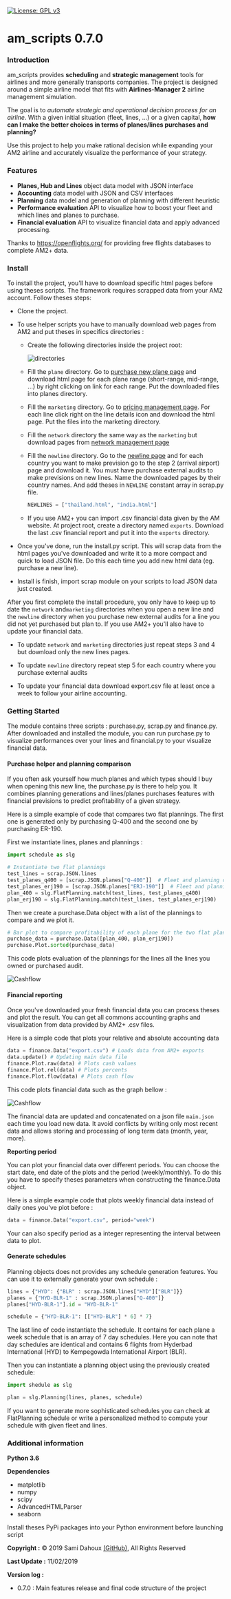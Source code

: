 [![License: GPL v3](https://img.shields.io/badge/License-GPLv3-blue.svg)](https://www.gnu.org/licenses/gpl-3.0)

# am_scripts 0.7.0

### Introduction

am_scripts provides **scheduling** and **strategic management** tools for airlines and more generally transports companies.
The project is designed around a simple airline model that fits with **Airlines-Manager 2** airline management simulation.

The goal is to *automate strategic and operational decision process for an airline*. With a given initial situation
(fleet, lines, ...) or a given capital,
**how can I make the better choices in terms of planes/lines purchases and planning?**

Use this project to help you make rational decision while expanding your AM2 airline 
and accurately visualize the performance of your strategy.

### Features

- **Planes, Hub and Lines** object data model with JSON interface
- **Accounting** data model with JSON and CSV interfaces
- **Planning** data model and generation of planning with different heuristic
- **Performance evaluation** API to visualize how to boost your fleet and which lines and planes to purchase.
- **Financial evaluation** API to visualize financial data and apply advanced processing.

Thanks to https://openflights.org/ for providing free flights databases to complete AM2+ data.

### Install

To install the project, you'll have to download specific html pages before using theses scripts. 
The framework requires scrapped data from your AM2 account.
Follow theses steps:

-   Clone the project. 

-   To use helper scripts you have to manually download web pages from AM2 and put theses in specifics directories :

    -   Create the following directories inside the project root: 
    
        ![directories](img/directories.png)
    
    -   Fill the `plane` directory. Go to [purchase new plane page](https://www.airlines-manager.com/aircraft/buy/new) and download html page for 
        each plane range (short-range, mid-range, ...) by right clicking on link for each range. Put the downloaded files into
        planes directory.
        
    -   Fill the `marketing` directory. Go to  [pricing management page](https://www.airlines-manager.com/marketing/pricing/).
        For each line click right on the line details icon and download the html page. Put the files into the marketing directory.
        
    -   Fill the `network` directory the same way as the `marketing` but download pages from [network management page](https://www.airlines-manager.com/network/)
    
    -   Fill the `newline` directory. Go to the [newline page](https://www.airlines-manager.com/network/newline) and for each
        country you want to make prevision go to the step 2 (arrival airport) page and download it. You must have purchase external audits to
        make previsions on new lines. Name the downloaded pages by their country names. And add theses in `NEWLINE` constant array
        in scrap.py file.
        ```python
        NEWLINES = ["thailand.html", "india.html"]
        ```
    -   If you use AM2+ you can import .csv financial data given by the AM website. At project root, create a directory
        named `exports`. Download the last .csv financial report and put it into the `exports` directory.
        
-   Once you've done, run the install.py script. This will scrap data from the html pages you've downloaded and write
    it to a more compact and quick to load JSON file. Do this each time you add new html data (eg. purchase a new line).
    
-   Install is finish, import scrap module on your scripts to load JSON data just created.
        
After you first complete the install procedure, you only have to keep up to date the `network` and`marketing` directories
 when you open a new line and the `newline` directory when you purchase new external audits for a line you did not yet
 purchased but plan to. If you use AM2+ you'll also have to update your financial data.
 
- To update `network` and `marketing` directories just repeat steps 3 and 4 but download only the new lines pages.

- To update `newline` directory repeat step 5 for each country where you purchase external audits

- To update your financial data download export.csv file at least once a week to follow your airline accounting.

### Getting Started

The module contains three scripts : purchase.py, scrap.py and finance.py. After downloaded and installed the module, you can
run purchase.py to visualize performances over your lines and financial.py to your visualize financial data.

#### Purchase helper and planning comparison

If you often ask yourself how much planes and which types should I buy when opening this new line, the purchase.py is
there to help you. It combines planning generations and lines/planes purchases features with financial previsions to
predict profitability of a given strategy.

Here is a simple example of code that compares two flat plannings. The first one is generated only by purchasing Q-400
and the second one by purchasing ER-190.

First we instantiate lines, planes and plannings :
```python
import schedule as slg

# Instantiate two flat plannings
test_lines = scrap.JSON.lines
test_planes_q400 = [scrap.JSON.planes["Q-400"]]  # Fleet and planning contains only Q-400
test_planes_erj190 = [scrap.JSON.planes["ERJ-190"]]  # Fleet and planning contains only ERJ-190
plan_400 = slg.FlatPlanning.match(test_lines, test_planes_q400)
plan_erj190 = slg.FlatPlanning.match(test_lines, test_planes_erj190)
```
Then we create a purchase.Data object with a list of the plannings to compare and we plot it.
```python
# Bar plot to compare profitability of each plane for the two flat plannings
purchase_data = purchase.Data([plan_400, plan_erj190])
purchase.Plot.sorted(purchase_data)
```

This code plots evaluation of the plannings for the lines all the lines you owned or purchased audit.

![Cashflow](img/purchase.png)

#### Financial reporting

Once you've downloaded your fresh financial data you can process theses and plot the result.
You can get all commons accounting graphs and visualization from data provided by AM2+ .csv files.

Here is a simple code that plots your relative and absolute accounting data 

```python
data = finance.Data("export.csv") # Loads data from AM2+ exports
data.update() # Updating main data file
finance.Plot.raw(data) # Plots cash values
finance.Plot.rel(data) # Plots percents
finance.Plot.flow(data) # Plots cash flow
```

This code plots financial data such as the graph bellow :

![Cashflow](img/cashflow.png)

The financial data are updated and concatenated on a json file `main.json` each time you load new data. 
It avoid conflicts by writing only most recent data and allows storing and processing of long term data (month, year, more).

**Reporting period**

You can plot your financial data over different periods. You can choose the start date, end date of the plots
and the period (weekly/monthly). To do this you have to specify theses parameters when constructing the finance.Data
object.

Here is a simple example code that plots weekly financial data instead of daily ones you've plot before :

```python
data = finance.Data("export.csv", period="week")
```

Your can also specify period as a integer representing the interval between data to plot.

#### Generate schedules

Planning objects does not provides any schedule generation features. You can use it to externally generate your own
schedule :
```python
lines = {"HYD": {"BLR" : scrap.JSON.lines["HYD"]["BLR"]}}
planes = {"HYD-BLR-1" : scrap.JSON.planes["Q-400"]}
planes["HYD-BLR-1"].id = "HYD-BLR-1"

schedule = {"HYD-BLR-1": [["HYD-BLR"] * 6] * 7}
```

The last line of code instantiate the schedule. It contains for each plane a week schedule that is an array of 7
day schedules. Here you can note that day schedules are identical and contains 6 flights from Hyderbad International (HYD)
to Kempegowda International Airport (BLR).

Then you can instantiate a planning object  using the previously created schedule:

```python
import shedule as slg

plan = slg.Planning(lines, planes, schedule)
```

If you want to generate more sophisticated schedules you can check at FlatPlanning schedule or write a personalized
method to compute your schedule with given fleet and lines.

### Additional information

**Python 3.6**

**Dependencies**
- matplotlib
- numpy
- scipy
- AdvancedHTMLParser
- seaborn

Install theses PyPi packages into your Python environment before launching script

**Copyright :** &copy; 2019 Sami Dahoux [(GitHub)](https://github.com/samiBendou/), All Rights Reserved

**Last Update :** 11/02/2019

**Version log :**
- 0.7.0 : Main features release and final code structure of the project